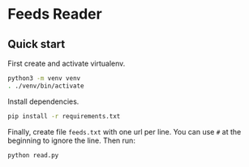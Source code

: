 # Feeds Reader

## Quick start

First create and activate virtualenv.

```bash
python3 -m venv venv
. ./venv/bin/activate
```

Install dependencies.

```bash
pip install -r requirements.txt
```

Finally, create file `feeds.txt` with one url per line. You can use `#` at the beginning to ignore the line. Then run:

```
python read.py
```
